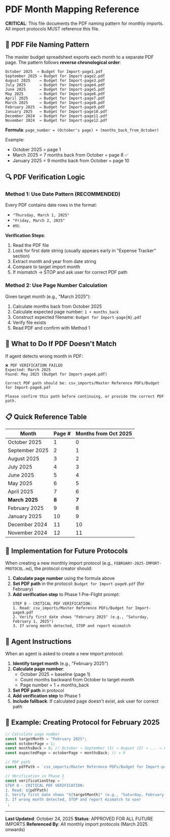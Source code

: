 # PDF Month Mapping Reference

**CRITICAL**: This file documents the PDF naming pattern for monthly imports. All import protocols MUST reference this file.

## 📁 PDF File Naming Pattern

The master budget spreadsheet exports each month to a separate PDF page. The pattern follows **reverse chronological order**:

```
October 2025  → Budget for Import-page1.pdf
September 2025 → Budget for Import-page2.pdf
August 2025    → Budget for Import-page3.pdf
July 2025      → Budget for Import-page4.pdf
June 2025      → Budget for Import-page5.pdf
May 2025       → Budget for Import-page6.pdf
April 2025     → Budget for Import-page7.pdf
March 2025     → Budget for Import-page8.pdf
February 2025  → Budget for Import-page9.pdf
January 2025   → Budget for Import-page10.pdf
December 2024  → Budget for Import-page11.pdf
November 2024  → Budget for Import-page12.pdf
```

**Formula**: `page_number = (October's page) + (months_back_from_October)`

Example:
- October 2025 = page 1
- March 2025 = 7 months back from October = page 8 ✅
- January 2025 = 9 months back from October = page 10

## 🔍 PDF Verification Logic

### Method 1: Use Date Pattern (RECOMMENDED)
Every PDF contains date rows in the format:
- `"Thursday, March 1, 2025"`
- `"Friday, March 2, 2025"`
- etc.

**Verification Steps**:
1. Read the PDF file
2. Look for first date string (usually appears early in "Expense Tracker" section)
3. Extract month and year from date string
4. Compare to target import month
5. If mismatch → STOP and ask user for correct PDF path

### Method 2: Use Page Number Calculation
Given target month (e.g., "March 2025"):
1. Calculate months back from October 2025
2. Calculate expected page number: `1 + months_back`
3. Construct expected filename: `Budget for Import-page{N}.pdf`
4. Verify file exists
5. Read PDF and confirm with Method 1

## 🚨 What to Do If PDF Doesn't Match

If agent detects wrong month in PDF:

```
❌ PDF VERIFICATION FAILED
Expected: March 2025
Found: May 2025 (Budget for Import-page6.pdf)

Correct PDF path should be: csv_imports/Master Reference PDFs/Budget for Import-page8.pdf

Please confirm this path before continuing, or provide the correct PDF path.
```

## 📋 Quick Reference Table

| Month | Page # | Months from Oct 2025 |
|-------|--------|---------------------|
| October 2025 | 1 | 0 |
| September 2025 | 2 | 1 |
| August 2025 | 3 | 2 |
| July 2025 | 4 | 3 |
| June 2025 | 5 | 4 |
| May 2025 | 6 | 5 |
| April 2025 | 7 | 6 |
| **March 2025** | **8** | **7** |
| February 2025 | 9 | 8 |
| January 2025 | 10 | 9 |
| December 2024 | 11 | 10 |
| November 2024 | 12 | 11 |

## 🔧 Implementation for Future Protocols

When creating a new monthly import protocol (e.g., `FEBRUARY-2025-IMPORT-PROTOCOL.md`), the protocol creator should:

1. **Calculate page number** using the formula above
2. **Set PDF path** in the protocol: `Budget for Import-page9.pdf` (for February)
3. **Add verification step** to Phase 1 Pre-Flight prompt:
   ```
   STEP 0 - CRITICAL PDF VERIFICATION:
   1. Read: csv_imports/Master Reference PDFs/Budget for Import-page9.pdf
   2. Verify first date shows "February 2025" (e.g., "Saturday, February 1, 2025")
   3. If wrong month detected, STOP and report mismatch
   ```

## 📝 Agent Instructions

When an agent is asked to create a new import protocol:

1. **Identify target month** (e.g., "February 2025")
2. **Calculate page number**:
   - October 2025 = baseline (page 1)
   - Count months backward from October to target month
   - Page number = 1 + months_back
3. **Set PDF path** in protocol
4. **Add verification step** to Phase 1
5. **Include fallback**: If calculated page doesn't exist, ask user for correct path

## 🎯 Example: Creating Protocol for February 2025

```javascript
// Calculate page number
const targetMonth = "February 2025";
const octoberPage = 1;
const monthsBack = 8; // October → September (1) → August (2) → ... → February (8)
const expectedPage = octoberPage + monthsBack; // = 9

// PDF path
const pdfPath = `csv_imports/Master Reference PDFs/Budget for Import-page${expectedPage}.pdf`;

// Verification in Phase 1
const verificationStep = `
STEP 0 - CRITICAL PDF VERIFICATION:
1. Read: ${pdfPath}
2. Verify first date shows "${targetMonth}" (e.g., "Saturday, February 1, 2025")
3. If wrong month detected, STOP and report mismatch to user
`;
```

---

**Last Updated**: October 24, 2025
**Status**: APPROVED FOR ALL FUTURE IMPORTS
**Referenced By**: All monthly import protocols (March 2025 onwards)
